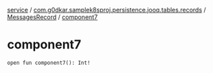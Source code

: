 [service](../../index.md) / [com.g0dkar.samplek8sproj.persistence.jooq.tables.records](../index.md) / [MessagesRecord](index.md) / [component7](./component7.md)

# component7

`open fun component7(): Int!`
